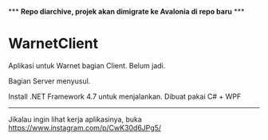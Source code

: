 *** **Repo diarchive, projek akan dimigrate ke Avalonia di repo baru** ***

# WarnetClient

Aplikasi untuk Warnet bagian Client. Belum jadi.

Bagian Server menyusul.

Install .NET Framework 4.7 untuk menjalankan.
Dibuat pakai C# + WPF

---

Jikalau ingin lihat kerja aplikasinya, buka https://www.instagram.com/p/CwK30d6JPg5/
